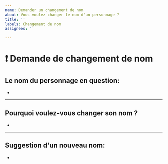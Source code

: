 ```yaml
---
name: Demander un changement de nom
about: Vous voulez changer le nom d'un personnage ?
title: ''
labels: Changement de nom
assignees: ''

---
```


# ❗ Demande de changement de nom

## Le nom du personnage en question:
<!-- Insérez votre réponse sous ce trait -->

* 

---

## Pourquoi voulez-vous changer son nom ?
<!-- Insérez votre réponse sous ce trait -->

* 

---

## Suggestion d'un nouveau nom:
<!-- Insérez votre réponse sous ce trait -->

* 

